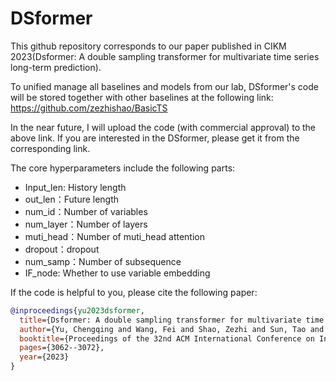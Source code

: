 # DSformer

This github repository corresponds to our paper published in CIKM 2023(Dsformer: A double sampling transformer for multivariate time series long-term prediction).

To unified manage all baselines and models from our lab, DSformer's code will be stored together with other baselines at the following link: https://github.com/zezhishao/BasicTS

In the near future, I will upload the code (with commercial approval) to the above link. If you are interested in the DSformer, please get it from the corresponding link. 

The core hyperparameters include the following parts:
- Input_len: History length
- out_len：Future length
- num_id：Number of variables
- num_layer：Number of layers
- muti_head：Number of muti_head attention
- dropout：dropout
- num_samp：Number of subsequence
- IF_node: Whether to use variable embedding


If the code is helpful to you, please cite the following paper:
```bibtex
@inproceedings{yu2023dsformer,
  title={Dsformer: A double sampling transformer for multivariate time series long-term prediction},
  author={Yu, Chengqing and Wang, Fei and Shao, Zezhi and Sun, Tao and Wu, Lin and Xu, Yongjun},
  booktitle={Proceedings of the 32nd ACM International Conference on Information and Knowledge Management},
  pages={3062--3072},
  year={2023}
}
```
